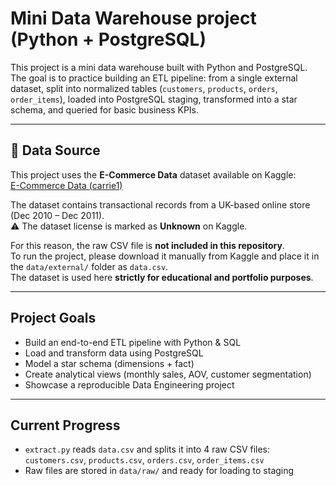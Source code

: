 # Mini Data Warehouse project (Python + PostgreSQL)

This project is a mini data warehouse built with Python and PostgreSQL.  
The goal is to practice building an ETL pipeline: from a single external dataset, split into normalized tables (`customers`, `products`, `orders`, `order_items`), loaded into PostgreSQL staging, transformed into a star schema, and queried for basic business KPIs.

---

## 📂 Data Source

This project uses the **E-Commerce Data** dataset available on Kaggle:  
[E-Commerce Data (carrie1)](https://www.kaggle.com/datasets/carrie1/ecommerce-data)

The dataset contains transactional records from a UK-based online store (Dec 2010 – Dec 2011).  
⚠️ The dataset license is marked as **Unknown** on Kaggle.  

For this reason, the raw CSV file is **not included in this repository**.  
To run the project, please download it manually from Kaggle and place it in the `data/external/` folder as `data.csv`.  
The dataset is used here **strictly for educational and portfolio purposes**.

---

##  Project Goals
- Build an end-to-end ETL pipeline with Python & SQL  
- Load and transform data using PostgreSQL  
- Model a star schema (dimensions + fact)  
- Create analytical views (monthly sales, AOV, customer segmentation)  
- Showcase a reproducible Data Engineering project

---

##  Current Progress
- `extract.py` reads `data.csv` and splits it into 4 raw CSV files:  
  `customers.csv`, `products.csv`, `orders.csv`, `order_items.csv`  
- Raw files are stored in `data/raw/` and ready for loading to staging